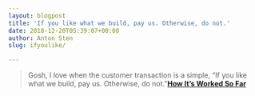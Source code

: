 ```yaml
---
layout: blogpost
title: 'If you like what we build, pay us. Otherwise, do not.'
date: 2018-12-20T05:39:07+00:00
author: Anton Sten
slug: ifyoulike/

---
```


>Gosh, I love when the customer transaction is a simple, “If you like what we build, pay us. Otherwise, do not.”**[How It’s Worked So Far](http://randsinrepose.com/archives/how-its-worked-so-far/)**
